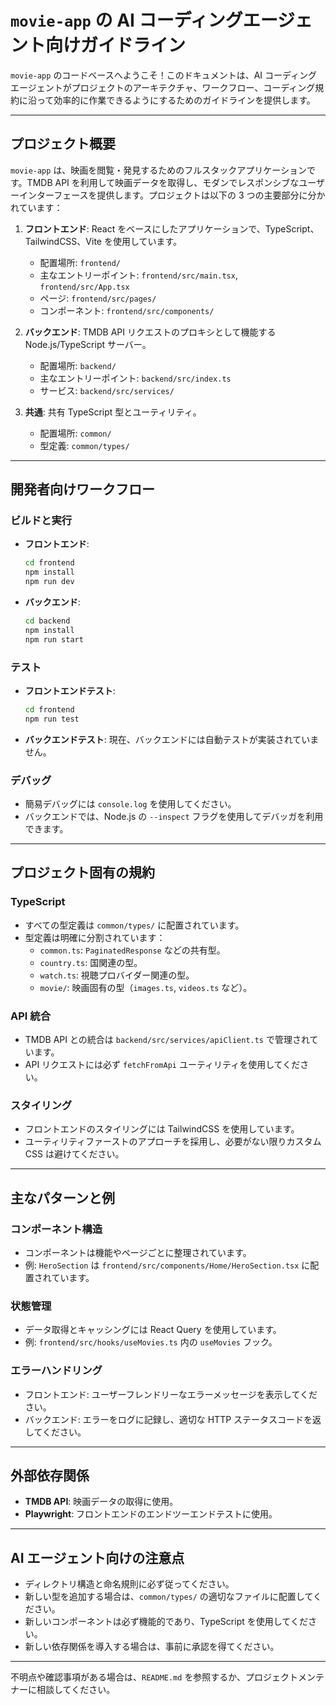 # `movie-app` の AI コーディングエージェント向けガイドライン

`movie-app` のコードベースへようこそ！このドキュメントは、AI コーディングエージェントがプロジェクトのアーキテクチャ、ワークフロー、コーディング規約に沿って効率的に作業できるようにするためのガイドラインを提供します。

---

## プロジェクト概要

`movie-app` は、映画を閲覧・発見するためのフルスタックアプリケーションです。TMDB API を利用して映画データを取得し、モダンでレスポンシブなユーザーインターフェースを提供します。プロジェクトは以下の 3 つの主要部分に分かれています：

1. **フロントエンド**: React をベースにしたアプリケーションで、TypeScript、TailwindCSS、Vite を使用しています。

   - 配置場所: `frontend/`
   - 主なエントリーポイント: `frontend/src/main.tsx`, `frontend/src/App.tsx`
   - ページ: `frontend/src/pages/`
   - コンポーネント: `frontend/src/components/`

2. **バックエンド**: TMDB API リクエストのプロキシとして機能する Node.js/TypeScript サーバー。

   - 配置場所: `backend/`
   - 主なエントリーポイント: `backend/src/index.ts`
   - サービス: `backend/src/services/`

3. **共通**: 共有 TypeScript 型とユーティリティ。
   - 配置場所: `common/`
   - 型定義: `common/types/`

---

## 開発者向けワークフロー

### ビルドと実行

- **フロントエンド**:
  ```bash
  cd frontend
  npm install
  npm run dev
  ```
- **バックエンド**:
  ```bash
  cd backend
  npm install
  npm run start
  ```

### テスト

- **フロントエンドテスト**:
  ```bash
  cd frontend
  npm run test
  ```
- **バックエンドテスト**:
  現在、バックエンドには自動テストが実装されていません。

### デバッグ

- 簡易デバッグには `console.log` を使用してください。
- バックエンドでは、Node.js の `--inspect` フラグを使用してデバッガを利用できます。

---

## プロジェクト固有の規約

### TypeScript

- すべての型定義は `common/types/` に配置されています。
- 型定義は明確に分割されています：
  - `common.ts`: `PaginatedResponse` などの共有型。
  - `country.ts`: 国関連の型。
  - `watch.ts`: 視聴プロバイダー関連の型。
  - `movie/`: 映画固有の型（`images.ts`, `videos.ts` など）。

### API 統合

- TMDB API との統合は `backend/src/services/apiClient.ts` で管理されています。
- API リクエストには必ず `fetchFromApi` ユーティリティを使用してください。

### スタイリング

- フロントエンドのスタイリングには TailwindCSS を使用しています。
- ユーティリティファーストのアプローチを採用し、必要がない限りカスタム CSS は避けてください。

---

## 主なパターンと例

### コンポーネント構造

- コンポーネントは機能やページごとに整理されています。
- 例: `HeroSection` は `frontend/src/components/Home/HeroSection.tsx` に配置されています。

### 状態管理

- データ取得とキャッシングには React Query を使用しています。
- 例: `frontend/src/hooks/useMovies.ts` 内の `useMovies` フック。

### エラーハンドリング

- フロントエンド: ユーザーフレンドリーなエラーメッセージを表示してください。
- バックエンド: エラーをログに記録し、適切な HTTP ステータスコードを返してください。

---

## 外部依存関係

- **TMDB API**: 映画データの取得に使用。
- **Playwright**: フロントエンドのエンドツーエンドテストに使用。

---

## AI エージェント向けの注意点

- ディレクトリ構造と命名規則に必ず従ってください。
- 新しい型を追加する場合は、`common/types/` の適切なファイルに配置してください。
- 新しいコンポーネントは必ず機能的であり、TypeScript を使用してください。
- 新しい依存関係を導入する場合は、事前に承認を得てください。

---

不明点や確認事項がある場合は、`README.md` を参照するか、プロジェクトメンテナーに相談してください。

